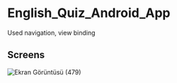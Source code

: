 # English_Quiz_Android_App
Used navigation, view binding

## Screens
![Ekran Görüntüsü (479)](https://user-images.githubusercontent.com/83865380/147822324-0a7a7174-82c2-4927-8d4e-1b48da23e91c.png)

